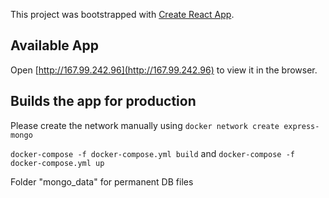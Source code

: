 This project was bootstrapped with [Create React App](https://github.com/facebook/create-react-app).

## Available App

Open [http://167.99.242.96](http://167.99.242.96) to view it in the browser.

## Builds the app for production

Please create the network manually using `docker network create express-mongo`

`docker-compose -f docker-compose.yml build` and `docker-compose -f docker-compose.yml up`

Folder "mongo_data" for permanent DB files
